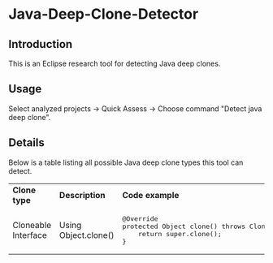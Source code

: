 # Java-Deep-Clone-Detector

## Introduction

This is an Eclipse research tool for detecting Java deep clones.

## Usage

Select analyzed projects -> Quick Assess -> Choose command "Detect java deep clone".

## Details

Below is a table listing all possible Java deep clone types this tool can detect.

<table>
<tr>
<td> <b>Clone type</b> </td> <td>  <b>Description</b> </td><td> <b>Code example</b> </td>
</tr>

<tr>
<td> Cloneable Interface </td><td>Using Object.clone()</td>
<td>
<pre>
@Override
protected Object clone() throws CloneNotSupportedException {
    return super.clone();
}
</pre>
</td>
</tr>
</table>
